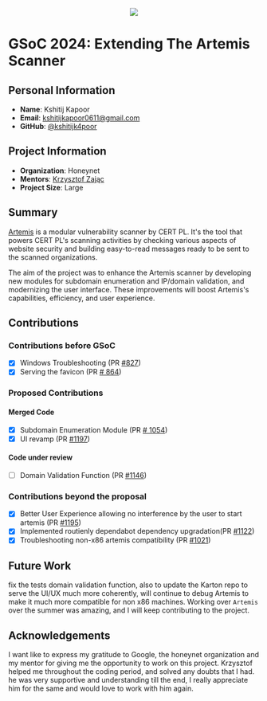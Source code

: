 <p align="center">
  <img src="https://upload.wikimedia.org/wikipedia/commons/thumb/e/e2/Google_Summer_of_Code_logo_%282021%29.svg/2560px-Google_Summer_of_Code_logo_%282021%29.svg.png" />
</p>

# GSoC 2024: Extending The Artemis Scanner

## Personal Information

- **Name**: Kshitij Kapoor
- **Email**: kshitijkapoor0611@gmail.com
- **GitHub**: [@kshitijk4poor](https://github.com/kshitijk4poor)

## Project Information

- **Organization**: Honeynet
- **Mentors**: [Krzysztof Zając](kazet.cc)
- **Project Size**: Large

## Summary
[Artemis](https://github.com/CERT-Polska/Artemis) is a modular vulnerability scanner by CERT PL. It's the tool that powers CERT PL's scanning activities by checking various aspects of website security and building easy-to-read messages ready to be sent to the scanned organizations.

The aim of the project was to enhance the Artemis scanner by developing new modules for subdomain enumeration and IP/domain validation, and modernizing the user interface. These improvements will boost Artemis's capabilities, efficiency, and user experience.

## Contributions
### Contributions before GSoC
  - [x] Windows Troubleshooting (PR [#827](https://github.com/CERT-Polska/Artemis/pull/827))
  - [x] Serving the favicon (PR [# 864](https://github.com/CERT-Polska/Artemis/pull/864))
### Proposed Contributions
#### Merged Code
  - [x] Subdomain Enumeration Module (PR [# 1054](https://github.com/CERT-Polska/Artemis/pull/1054))
  - [x] UI revamp (PR [#1197](https://github.com/CERT-Polska/Artemis/pull/1197))
#### Code under review
  - [ ] Domain Validation Function (PR [#1146](https://github.com/CERT-Polska/Artemis/pull/1146))

### Contributions beyond the proposal
  - [x] Better User Experience allowing no interference by the user to start artemis (PR [#1195](https://github.com/CERT-Polska/Artemis/pull/1195))
  - [x] Implemented routienly dependabot dependency upgradation(PR [#1122](https://github.com/CERT-Polska/Artemis/pull/1122))
  - [x] Troubleshooting non-x86 artemis compatibility (PR [#1021](https://github.com/CERT-Polska/Artemis/pull/1021))

## Future Work
fix the tests domain validation function, also to update the Karton repo to serve the UI/UX much more coherently, will continue to debug Artemis to make it much more compatible for non x86 machines. Working over `Artemis` over the summer was amazing, and I will keep contributing to the project.

## Acknowledgements
I want like to express my gratitude to Google, the honeynet organization and my mentor for giving me the opportunity to work on this project. Krzysztof helped me throughout the coding period, and solved any doubts that I had. he was very supportive and understanding till the end, I really appreciate him for the same and would love to work with him again.
